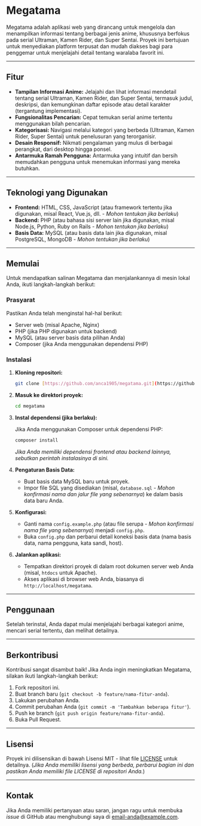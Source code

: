 # Megatama

Megatama adalah aplikasi web yang dirancang untuk mengelola dan menampilkan informasi tentang berbagai jenis anime, khususnya berfokus pada serial Ultraman, Kamen Rider, dan Super Sentai. Proyek ini bertujuan untuk menyediakan platform terpusat dan mudah diakses bagi para penggemar untuk menjelajahi detail tentang waralaba favorit ini.

---

## Fitur

* **Tampilan Informasi Anime:** Jelajahi dan lihat informasi mendetail tentang serial Ultraman, Kamen Rider, dan Super Sentai, termasuk judul, deskripsi, dan kemungkinan daftar episode atau detail karakter (tergantung implementasi).
* **Fungsionalitas Pencarian:** Cepat temukan serial anime tertentu menggunakan bilah pencarian.
* **Kategorisasi:** Navigasi melalui kategori yang berbeda (Ultraman, Kamen Rider, Super Sentai) untuk penelusuran yang terorganisir.
* **Desain Responsif:** Nikmati pengalaman yang mulus di berbagai perangkat, dari desktop hingga ponsel.
* **Antarmuka Ramah Pengguna:** Antarmuka yang intuitif dan bersih memudahkan pengguna untuk menemukan informasi yang mereka butuhkan.

---

## Teknologi yang Digunakan

* **Frontend:** HTML, CSS, JavaScript (atau framework tertentu jika digunakan, misal React, Vue.js, dll. - *Mohon tentukan jika berlaku*)
* **Backend:** PHP (atau bahasa sisi server lain jika digunakan, misal Node.js, Python, Ruby on Rails - *Mohon tentukan jika berlaku*)
* **Basis Data:** MySQL (atau basis data lain jika digunakan, misal PostgreSQL, MongoDB - *Mohon tentukan jika berlaku*)

---

## Memulai

Untuk mendapatkan salinan Megatama dan menjalankannya di mesin lokal Anda, ikuti langkah-langkah berikut:

### Prasyarat

Pastikan Anda telah menginstal hal-hal berikut:

* Server web (misal Apache, Nginx)
* PHP (jika PHP digunakan untuk backend)
* MySQL (atau server basis data pilihan Anda)
* Composer (jika Anda menggunakan dependensi PHP)

### Instalasi

1.  **Kloning repositori:**

    ```bash
    git clone [https://github.com/anca1905/megatama.git](https://github.com/anca1905/megatama.git)
    ```

2.  **Masuk ke direktori proyek:**

    ```bash
    cd megatama
    ```

3.  **Instal dependensi (jika berlaku):**

    Jika Anda menggunakan Composer untuk dependensi PHP:

    ```bash
    composer install
    ```

    *Jika Anda memiliki dependensi frontend atau backend lainnya, sebutkan perintah instalasinya di sini.*

4.  **Pengaturan Basis Data:**

    * Buat basis data MySQL baru untuk proyek.
    * Impor file SQL yang disediakan (misal, `database.sql` - *Mohon konfirmasi nama dan jalur file yang sebenarnya*) ke dalam basis data baru Anda.

5.  **Konfigurasi:**

    * Ganti nama `config.example.php` (atau file serupa - *Mohon konfirmasi nama file yang sebenarnya*) menjadi `config.php`.
    * Buka `config.php` dan perbarui detail koneksi basis data (nama basis data, nama pengguna, kata sandi, host).

6.  **Jalankan aplikasi:**

    * Tempatkan direktori proyek di dalam root dokumen server web Anda (misal, `htdocs` untuk Apache).
    * Akses aplikasi di browser web Anda, biasanya di `http://localhost/megatama`.

---

## Penggunaan

Setelah terinstal, Anda dapat mulai menjelajahi berbagai kategori anime, mencari serial tertentu, dan melihat detailnya.

---

## Berkontribusi

Kontribusi sangat disambut baik! Jika Anda ingin meningkatkan Megatama, silakan ikuti langkah-langkah berikut:

1.  Fork repositori ini.
2.  Buat branch baru (`git checkout -b feature/nama-fitur-anda`).
3.  Lakukan perubahan Anda.
4.  Commit perubahan Anda (`git commit -m 'Tambahkan beberapa fitur'`).
5.  Push ke branch (`git push origin feature/nama-fitur-anda`).
6.  Buka Pull Request.

---

## Lisensi

Proyek ini dilisensikan di bawah Lisensi MIT - lihat file [LICENSE](LICENSE) untuk detailnya. (*Jika Anda memiliki lisensi yang berbeda, perbarui bagian ini dan pastikan Anda memiliki file LICENSE di repositori Anda.*)

---

## Kontak

Jika Anda memiliki pertanyaan atau saran, jangan ragu untuk membuka *issue* di GitHub atau menghubungi saya di [email-anda@example.com](mailto:email-anda@example.com).
